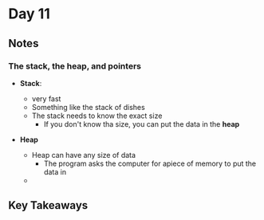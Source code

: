 # Day 11

## Notes

### The stack, the heap, and pointers

- **Stack**:
  - very fast
  - Something like the stack of dishes
  - The stack needs to know the exact size
    - If you don't know tha size, you can put the data in the **heap**

- **Heap**
  - Heap can have any size of data
    - The program asks the computer for apiece of memory to put the data in
  -

## Key Takeaways
